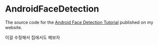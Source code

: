 # AndroidFaceDetection
The source code for the [Android Face Detection Tutorial](https://dragosholban.com/2018/04/07/android-face-detection-tutorial/) published on my website.


이걸 수정해서 집에서도 해보자

